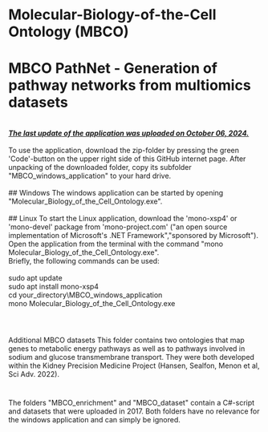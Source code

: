# Molecular-Biology-of-the-Cell Ontology (MBCO)
# MBCO PathNet - Generation of pathway networks from multiomics datasets
<br>
<b><i><u>The last update of the application was uploaded on October 06, 2024.</u></i></b><br>
<br>
To use the application, download the zip-folder by pressing the green 'Code'-button on the upper right side of this GitHub internet page. After unpacking of the downloaded folder, copy its subfolder "MBCO_windows_application" to your hard drive.<br>
<br>
## Windows
The windows application can be started by opening "Molecular_Biology_of_the_Cell_Ontology.exe".<br>
<br>
## Linux
To start the Linux application, download the 'mono-xsp4' or 'mono-devel' package from 'mono-project.com' ("an open source implementation of Microsoft's .NET Framework","sponsored by Microsoft"). Open the application from the terminal with the command "mono Molecular_Biology_of_the_Cell_Ontology.exe".<br>
Briefly, the following commands can be used:<br>
<br>
sudo apt update<br>
sudo apt install mono-xsp4<br>
cd your_directory\MBCO_windows_application<br>
mono Molecular_Biology_of_the_Cell_Ontology.exe<br>
<br>

#
Additional MBCO datasets
This folder contains two ontologies that map genes to metabolic energy pathways as well as to pathways involved in sodium and glucose transmembrane transport. They were both developed within the Kidney Precision Medicine Project (Hansen, Sealfon, Menon et al, Sci Adv. 2022).
#
The folders "MBCO_enrichment" and "MBCO_dataset" contain a C#-script and datasets that were uploaded in 2017. Both folders have no relevance for the windows application and can simply be ignored.
